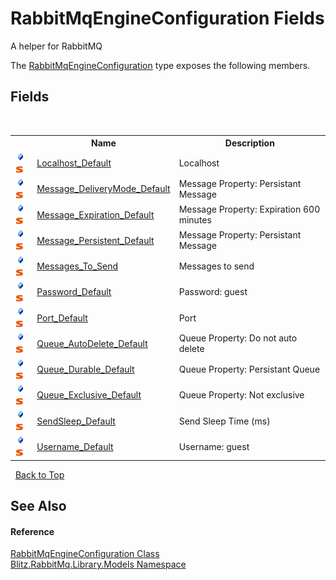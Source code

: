 # RabbitMqEngineConfiguration Fields
A helper for RabbitMQ 

The <a href="97e19ee0-0520-07e4-4558-0887bacbdad5.md">RabbitMqEngineConfiguration</a> type exposes the following members.


## Fields
&nbsp;<table><tr><th></th><th>Name</th><th>Description</th></tr><tr><td>![Public field](media/pubfield.gif "Public field")![Static member](media/static.gif "Static member")</td><td><a href="407d0a18-f11a-0728-ec9f-5a9739dde9ad.md">Localhost_Default</a></td><td>
Localhost</td></tr><tr><td>![Public field](media/pubfield.gif "Public field")![Static member](media/static.gif "Static member")</td><td><a href="65324883-83dc-c3be-9cd7-09090cf965ef.md">Message_DeliveryMode_Default</a></td><td>
Message Property: Persistant Message</td></tr><tr><td>![Public field](media/pubfield.gif "Public field")![Static member](media/static.gif "Static member")</td><td><a href="7bdbc288-7027-9edf-3336-720b74c23d02.md">Message_Expiration_Default</a></td><td>
Message Property: Expiration 600 minutes</td></tr><tr><td>![Public field](media/pubfield.gif "Public field")![Static member](media/static.gif "Static member")</td><td><a href="e8767884-3cd7-0d2e-063a-858d5cd9a7a6.md">Message_Persistent_Default</a></td><td>
Message Property: Persistant Message</td></tr><tr><td>![Public field](media/pubfield.gif "Public field")![Static member](media/static.gif "Static member")</td><td><a href="d91ffe08-8ce9-1de3-a26b-c5efc2fbf3eb.md">Messages_To_Send</a></td><td>
Messages to send</td></tr><tr><td>![Public field](media/pubfield.gif "Public field")![Static member](media/static.gif "Static member")</td><td><a href="9b989a82-9359-0d0f-664d-ed27c454b343.md">Password_Default</a></td><td>
Password: guest</td></tr><tr><td>![Public field](media/pubfield.gif "Public field")![Static member](media/static.gif "Static member")</td><td><a href="2162b646-c472-bac1-46a4-a4ec574fb42a.md">Port_Default</a></td><td>
Port</td></tr><tr><td>![Public field](media/pubfield.gif "Public field")![Static member](media/static.gif "Static member")</td><td><a href="cd7ff8fd-244d-9646-f01f-360b0217d2c2.md">Queue_AutoDelete_Default</a></td><td>
Queue Property: Do not auto delete</td></tr><tr><td>![Public field](media/pubfield.gif "Public field")![Static member](media/static.gif "Static member")</td><td><a href="8458bec8-4280-6050-e21d-210a713aeba5.md">Queue_Durable_Default</a></td><td>
Queue Property: Persistant Queue</td></tr><tr><td>![Public field](media/pubfield.gif "Public field")![Static member](media/static.gif "Static member")</td><td><a href="a0428236-3f25-353d-78b8-21fb7480aa78.md">Queue_Exclusive_Default</a></td><td>
Queue Property: Not exclusive</td></tr><tr><td>![Public field](media/pubfield.gif "Public field")![Static member](media/static.gif "Static member")</td><td><a href="2d3f436c-9bcc-1701-d89b-5ba25038b8ad.md">SendSleep_Default</a></td><td>
Send Sleep Time (ms)</td></tr><tr><td>![Public field](media/pubfield.gif "Public field")![Static member](media/static.gif "Static member")</td><td><a href="0161c4ac-3220-5d3c-2817-027bd1a465f4.md">Username_Default</a></td><td>
Username: guest</td></tr></table>&nbsp;
<a href="#rabbitmqengineconfiguration-fields">Back to Top</a>

## See Also


#### Reference
<a href="97e19ee0-0520-07e4-4558-0887bacbdad5.md">RabbitMqEngineConfiguration Class</a><br /><a href="bb73495b-4531-c442-c903-5f85788dac41.md">Blitz.RabbitMq.Library.Models Namespace</a><br />